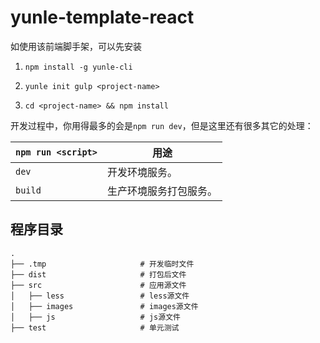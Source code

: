 # yunle-template-react

如使用该前端脚手架，可以先安装

1. `npm install -g yunle-cli`

2. `yunle init gulp <project-name>`

2. `cd <project-name> && npm install`

开发过程中，你用得最多的会是`npm run dev`，但是这里还有很多其它的处理：


|`npm run <script>`|用途|
|------------------|-----------|
|`dev`|开发环境服务。|
|`build`|生产环境服务打包服务。|

## 程序目录

```
.
├── .tmp                     # 开发临时文件
├── dist                     # 打包后文件
├── src                      # 应用源文件
│   ├── less                 # less源文件
│   ├── images               # images源文件
│   ├── js                   # js源文件
├── test                     # 单元测试
```
